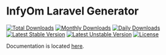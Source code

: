 InfyOm Laravel Generator
==============================

[![Total Downloads](https://poser.pugx.org/infyomlabs/laravel-generator/downloads)](https://packagist.org/packages/infyomlabs/laravel-generator)
[![Monthly Downloads](https://poser.pugx.org/infyomlabs/laravel-generator/d/monthly)](https://packagist.org/packages/infyomlabs/laravel-generator)
[![Daily Downloads](https://poser.pugx.org/infyomlabs/laravel-generator/d/daily)](https://packagist.org/packages/infyomlabs/laravel-generator)
[![Latest Stable Version](https://poser.pugx.org/infyomlabs/laravel-generator/v/stable)](https://packagist.org/packages/infyomlabs/laravel-generator)
[![Latest Unstable Version](https://poser.pugx.org/infyomlabs/laravel-generator/v/unstable)](https://packagist.org/packages/infyomlabs/laravel-generator)
[![License](https://poser.pugx.org/infyomlabs/laravel-generator/license)](https://packagist.org/packages/infyomlabs/laravel-generator)

Documentation is located [here](http://labs.infyom.com/laravelgenerator).
